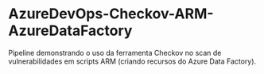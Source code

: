 # AzureDevOps-Checkov-ARM-AzureDataFactory
Pipeline demonstrando o uso da ferramenta Checkov no scan de vulnerabilidades em scripts ARM (criando recursos do Azure Data Factory).
